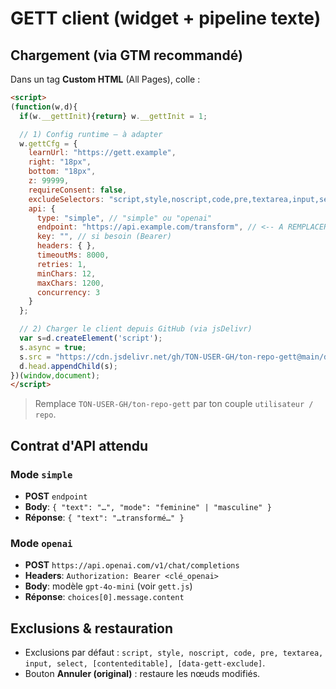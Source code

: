 # GETT client (widget + pipeline texte)

## Chargement (via GTM recommandé)
Dans un tag **Custom HTML** (All Pages), colle :

```html
<script>
(function(w,d){
  if(w.__gettInit){return} w.__gettInit = 1;

  // 1) Config runtime — à adapter
  w.gettCfg = {
    learnUrl: "https://gett.example",
    right: "18px",
    bottom: "18px",
    z: 99999,
    requireConsent: false,
    excludeSelectors: "script,style,noscript,code,pre,textarea,input,select,[contenteditable],[data-gett-exclude]",
    api: {
      type: "simple", // "simple" ou "openai"
      endpoint: "https://api.example.com/transform", // <-- A REMPLACER
      key: "", // si besoin (Bearer)
      headers: { },
      timeoutMs: 8000,
      retries: 1,
      minChars: 12,
      maxChars: 1200,
      concurrency: 3
    }
  };

  // 2) Charger le client depuis GitHub (via jsDelivr)
  var s=d.createElement('script');
  s.async = true;
  s.src = "https://cdn.jsdelivr.net/gh/TON-USER-GH/ton-repo-gett@main/dist/gett.js";
  d.head.appendChild(s);
})(window,document);
</script>
```

> Remplace `TON-USER-GH/ton-repo-gett` par ton couple `utilisateur / repo`.

## Contrat d'API attendu

### Mode `simple`
- **POST** `endpoint`
- **Body**: `{ "text": "…", "mode": "feminine" | "masculine" }`
- **Réponse**: `{ "text": "…transformé…" }`

### Mode `openai`
- **POST** `https://api.openai.com/v1/chat/completions`
- **Headers**: `Authorization: Bearer <clé_openai>`
- **Body**: modèle `gpt-4o-mini` (voir `gett.js`)
- **Réponse**: `choices[0].message.content`

## Exclusions & restauration
- Exclusions par défaut : `script, style, noscript, code, pre, textarea, input, select, [contenteditable], [data-gett-exclude]`.
- Bouton **Annuler (original)** : restaure les nœuds modifiés.
